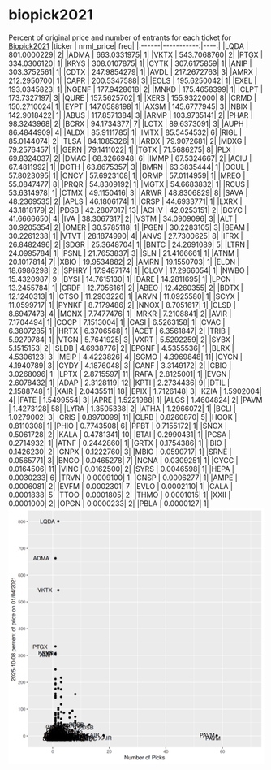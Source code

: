 # biopick2021
Percent of original price and number of entrants for each ticket for [Biopick2021](https://twitter.com/hashtag/Biopick2021)
|ticker |  nrml_price| freq|
|:------|-----------:|----:|
|LQDA   | 801.0000229|    2|
|ADMA   | 663.0331975|    1|
|VKTX   | 543.7068760|    2|
|PTGX   | 334.0306120|    1|
|KRYS   | 308.0107875|    1|
|CYTK   | 307.6175859|    1|
|ANIP   | 303.3752561|    1|
|CDTX   | 247.9854279|    1|
|AVDL   | 217.2672763|    3|
|AMRX   | 212.2950700|    1|
|CAPR   | 200.5347588|    3|
|EOLS   | 195.6250042|    1|
|EXEL   | 193.0345823|    1|
|NGENF  | 177.9428618|    2|
|MNKD   | 175.4658399|    1|
|CLPT   | 173.7327197|    3|
|QURE   | 157.5625702|    1|
|XERS   | 155.9322000|    8|
|CRMD   | 150.2710024|    1|
|EYPT   | 147.0588198|    1|
|AXSM   | 145.6777945|    3|
|NBIX   | 142.9018422|    1|
|ABUS   | 117.8571384|    3|
|ARMP   | 103.9735141|    2|
|PHAR   |  98.3243968|    2|
|BCRX   |  94.1734377|    7|
|LCTX   |  89.6373091|    3|
|AUPH   |  86.4844909|    4|
|ALDX   |  85.9111785|    1|
|IMTX   |  85.5454532|    6|
|RIGL   |  85.0144074|    2|
|TLSA   |  84.1085326|    1|
|ARDX   |  79.9072681|    2|
|MDXG   |  79.2576457|    1|
|GERN   |  79.1411022|    1|
|TGTX   |  71.5686275|    8|
|PLX    |  69.8324037|    2|
|DMAC   |  68.3266948|    6|
|IMMP   |  67.5324667|    2|
|ACIU   |  67.4811992|    1|
|DCTH   |  63.8675357|    3|
|BMRN   |  63.3835444|    1|
|OCUL   |  57.8023095|    1|
|ONCY   |  57.6923108|    1|
|ORMP   |  57.0114959|    1|
|MREO   |  55.0847477|    8|
|PRQR   |  54.8309192|    1|
|MGTX   |  54.6683832|    1|
|RCUS   |  53.6314978|    1|
|CTMX   |  49.1150416|    3|
|ARWR   |  48.8306829|    8|
|SAVA   |  48.2369535|    2|
|APLS   |  46.1806174|    1|
|CRSP   |  44.6933771|    1|
|LXRX   |  43.1818179|    2|
|PDSB   |  42.2807017|   13|
|ACHV   |  42.0253151|    2|
|BCYC   |  41.6666650|    4|
|IVA    |  38.3067317|    2|
|VSTM   |  34.0909096|    3|
|ALT    |  30.9205354|    2|
|OMER   |  30.5785118|    1|
|PGEN   |  30.2283105|    3|
|BEAM   |  30.2261238|    1|
|VTVT   |  28.1874990|    4|
|ANVS   |  27.7300625|    8|
|IFRX   |  26.8482496|    2|
|SDGR   |  25.3648704|    1|
|BNTC   |  24.2691089|    5|
|LTRN   |  24.0995784|    1|
|PSNL   |  21.7653837|    3|
|SLN    |  21.4166661|    1|
|ATNM   |  20.1017814|    7|
|XBIO   |  19.9534882|    2|
|AMRN   |  19.1550703|    1|
|ELDN   |  18.6986298|    2|
|SPHRY  |  17.9487174|    1|
|CLOV   |  17.2966054|    1|
|NWBO   |  15.4320987|    9|
|BYSI   |  14.7615130|    1|
|DARE   |  14.2811695|    1|
|LPCN   |  13.2455784|    1|
|CRDF   |  12.7056161|    2|
|ABEO   |  12.4260355|    2|
|BDTX   |  12.1240313|    1|
|CTSO   |  11.2903226|    1|
|ARVN   |  11.0925580|    1|
|SCYX   |  11.0599717|    1|
|PYNKF  |   8.7179486|    2|
|NNOX   |   8.7051617|    1|
|CLSD   |   8.6947473|    4|
|MGNX   |   7.7477476|    1|
|MRKR   |   7.2108841|    2|
|AVIR   |   7.1704494|    1|
|COCP   |   7.1513004|    1|
|CASI   |   6.5263158|    1|
|CVAC   |   6.3807285|    1|
|HRTX   |   6.3706568|    1|
|ACET   |   6.3561847|    2|
|TRIB   |   5.9279784|    1|
|VTGN   |   5.7641925|    3|
|VXRT   |   5.5292259|    2|
|SYBX   |   5.1515153|    2|
|SLDB   |   4.6938776|    2|
|EPGNF  |   4.5355536|    1|
|BLRX   |   4.5306123|    3|
|MEIP   |   4.4223826|    4|
|SGMO   |   4.3969848|   11|
|CYCN   |   4.1940789|    3|
|CYDY   |   4.1876048|    3|
|CANF   |   3.3149172|    2|
|CBIO   |   3.0268096|    1|
|LPTX   |   2.8715597|   11|
|RAFA   |   2.8125001|    1|
|EVGN   |   2.6078432|    1|
|ADAP   |   2.3128119|   12|
|KPTI   |   2.2734436|    9|
|DTIL   |   2.1588748|    1|
|XAIR   |   2.0435511|   18|
|EPIX   |   1.7126148|    3|
|KZIA   |   1.5902004|    4|
|FATE   |   1.5499554|    3|
|APRE   |   1.5221988|    1|
|ALGS   |   1.4604824|    2|
|PAVM   |   1.4273128|   58|
|LYRA   |   1.3505338|    2|
|ATHA   |   1.2966072|    1|
|BCLI   |   1.0279002|    3|
|CRIS   |   0.8970099|   11|
|CLRB   |   0.8260870|    5|
|HOOK   |   0.8110308|    1|
|PHIO   |   0.7743508|    6|
|PPBT   |   0.7155172|    1|
|SNGX   |   0.5061728|    2|
|KALA   |   0.4781341|   10|
|BTAI   |   0.2990431|    1|
|PCSA   |   0.2714932|    1|
|ATNF   |   0.2442860|    1|
|GRTX   |   0.1754386|    1|
|IBIO   |   0.1426230|    2|
|GNPX   |   0.1222760|    3|
|MBIO   |   0.0590717|    1|
|SRNE   |   0.0565771|    3|
|BNGO   |   0.0465278|    7|
|NCNA   |   0.0309251|    1|
|CYCC   |   0.0164506|   11|
|VINC   |   0.0162500|    2|
|SYRS   |   0.0046598|    1|
|HEPA   |   0.0030233|    6|
|TRVN   |   0.0009100|    1|
|CNSP   |   0.0006277|    1|
|AMPE   |   0.0006081|    2|
|EVFM   |   0.0002301|    7|
|EVLO   |   0.0002110|    1|
|CALA   |   0.0001838|    5|
|TTOO   |   0.0001805|    2|
|THMO   |   0.0001015|    1|
|XXII   |   0.0001000|    2|
|OPGN   |   0.0000233|    2|
|PBLA   |   0.0000127|    1|
![retvspicks](biopicks.png?raw=true)
